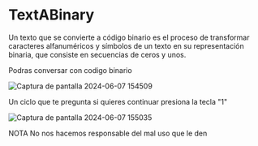 # TextABinary

Un texto que se convierte a código binario es el proceso de transformar caracteres alfanuméricos y símbolos de un texto en su representación binaria, que consiste en secuencias de ceros y unos.


Podras conversar con codigo binario 

![Captura de pantalla 2024-06-07 154509](https://github.com/Nova1lc/TextABinary/assets/141974150/442b79ef-f49a-4ad1-9afe-3a25ea7b4a67)



Un ciclo que te pregunta si quieres continuar presiona la tecla "1" 

![Captura de pantalla 2024-06-07 155035](https://github.com/Nova1lc/TextABinary/assets/141974150/0cbd0f01-23c6-4800-ace5-5005f939b35d)

NOTA No nos hacemos responsable del mal uso que le den
